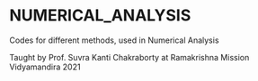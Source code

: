 # NUMERICAL_ANALYSIS
Codes for different methods, used in Numerical Analysis

Taught by Prof. Suvra Kanti Chakraborty at Ramakrishna Mission Vidyamandira 2021
